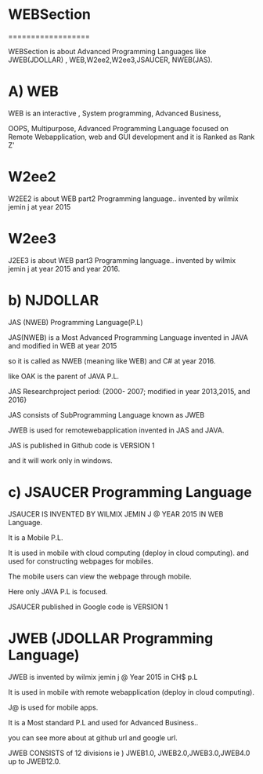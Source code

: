 # WEBSection
==================

 WEBSection  is  about  Advanced  Programming  Languages  like  JWEB(JDOLLAR) , WEB,W2ee2,W2ee3,JSAUCER, NWEB(JAS).




A)  WEB
===========

 WEB is an interactive , System programming, Advanced Business,

 OOPS, Multipurpose, Advanced Programming Language focused on Remote Webapplication, web and GUI development and it is Ranked as Rank Z'


W2ee2
======

W2EE2 is about WEB part2 Programming language.. invented by wilmix jemin j at year 2015




W2ee3
======

J2EE3 is about WEB part3 Programming language.. invented by wilmix jemin j at year 2015 and  year 2016.


b) NJDOLLAR
  ==========

 JAS (NWEB) Programming Language(P.L)

JAS(NWEB) is a Most Advanced Programming Language invented in JAVA and modified in WEB at year 2015

so it is called as NWEB (meaning like WEB) and C# at year 2016.

like OAK is the parent of JAVA P.L.

JAS Researchproject period: (2000- 2007; modified in year 2013,2015, and 2016}

JAS consists of SubProgramming Language known as JWEB

JWEB is used for remotewebapplication invented in JAS and JAVA.

JAS is published in Github code is VERSION 1

and it will work only in windows.



c) JSAUCER Programming Language
===============================

JSAUCER IS INVENTED BY WILMIX JEMIN J @ YEAR 2015 IN WEB Language.

It is a Mobile P.L.

It is used in mobile with cloud computing (deploy in cloud computing). and used for constructing webpages for mobiles.

The mobile users can view the webpage through mobile.

Here only JAVA P.L is focused.

JSAUCER published in Google code is VERSION 1



JWEB (JDOLLAR  Programming  Language)
======================================

JWEB  is invented   by wilmix  jemin  j  @ Year  2015  in CH$ p.L


It is used in mobile with remote webapplication (deploy in cloud computing).

J@  is  used  for mobile  apps.

It  is  a  Most  standard   P.L  and  used  for Advanced  Business..

you can see more about  at  github url and  google url.

JWEB  CONSISTS  of   12 divisions  ie  )  JWEB1.0, JWEB2.0,JWEB3.0,JWEB4.0  up to JWEB12.0.










